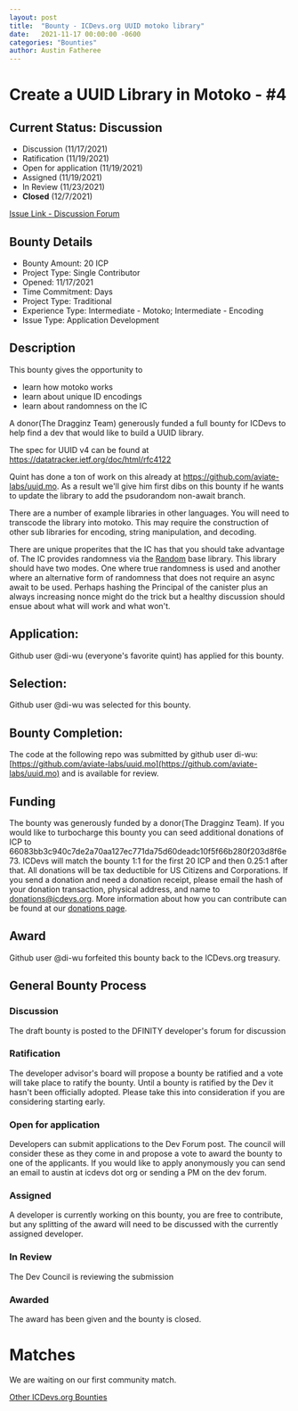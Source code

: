 ```yaml
---
layout: post
title:  "Bounty - ICDevs.org UUID motoko library"
date:   2021-11-17 00:00:00 -0600
categories: "Bounties"
author: Austin Fatheree
---
```


# Create a UUID Library in Motoko - #4

## Current Status: Discussion

* Discussion (11/17/2021)
* Ratification (11/19/2021)
* Open for application (11/19/2021)
* Assigned (11/19/2021)
* In Review (11/23/2021)
* **Closed** (12/7/2021)

[Issue Link - Discussion Forum](https://forum.dfinity.org/t/icdevs-org-bounty-4-uuid-motoko-library/8648)

## Bounty Details

* Bounty Amount: 20 ICP
* Project Type: Single Contributor
* Opened: 11/17/2021
* Time Commitment: Days
* Project Type: Traditional
* Experience Type: Intermediate - Motoko; Intermediate - Encoding
* Issue Type: Application Development

## Description

This bounty gives the opportunity to

* learn how motoko works
* learn about unique ID encodings
* learn about randomness on the IC

A donor(The Dragginz Team) generously funded a full bounty for ICDevs to help find a dev that would like to build a UUID library.

The spec for UUID v4 can be found at https://datatracker.ietf.org/doc/html/rfc4122

Quint has done a ton of work on this already at https://github.com/aviate-labs/uuid.mo. As a result we'll give him first dibs on this bounty if he wants to update the library to add the psudorandom non-await branch.

There are a number of example libraries in other languages.  You will need to transcode the library into motoko.  This may require the construction of other sub libraries for encoding, string manipulation, and decoding.

There are unique properites that the IC has that you should take advantage of.  The IC provides randomness via the [Random](https://sdk.dfinity.org/docs/base-libraries/random) base library.  This library should have two modes. One where true randomness is used and another where an alternative form of randomness that does not require an async await to be used.  Perhaps hashing the Principal of the canister plus an always increasing nonce might do the trick but a healthy discussion should ensue about what will work and what won't.

## Application:

Github user @di-wu (everyone's favorite quint) has applied for this bounty.

## Selection:

Github user @di-wu was selected for this bounty.

## Bounty Completion:

The code at the following repo was submitted by github user di-wu:  [https://github.com/aviate-labs/uuid.mo](https://github.com/aviate-labs/uuid.mo) and is available for review.

## Funding

The bounty was generously funded by a donor(The Dragginz Team). If you would like to turbocharge this bounty you can seed additional donations of ICP to 66083bb3c940c7de2a70aa127ec771da75d60deadc10f5f66b280f203d8f6e73.  ICDevs will match the bounty 1:1 for the first 20 ICP and then 0.25:1 after that.  All donations will be tax deductible for US Citizens and Corporations.  If you send a donation and need a donation receipt, please email the hash of your donation transaction, physical address, and name to donations@icdevs.org.  More information about how you can contribute can be found at our [donations page](https://icdevs.org/donations.html).

## Award

Github user @di-wu forfeited this bounty back to the ICDevs.org treasury.

## General Bounty Process

### Discussion

The draft bounty is posted to the DFINITY developer's forum for discussion

### Ratification

The developer advisor's board will propose a bounty be ratified and a vote will take place to ratify the bounty.  Until a bounty is ratified by the Dev it hasn't been officially adopted. Please take this into consideration if you are considering starting early.

### Open for application

Developers can submit applications to the Dev Forum post.  The council will consider these as they come in and propose a vote to award the bounty to one of the applicants.  If you would like to apply anonymously you can send an email to austin at icdevs dot org or sending a PM on the dev forum.

### Assigned

A developer is currently working on this bounty, you are free to contribute, but any splitting of the award will need to be discussed with the currently assigned developer.

### In Review

The Dev Council is reviewing the submission

### Awarded

The award has been given and the bounty is closed.

# Matches

We are waiting on our first community match.


[Other ICDevs.org Bounties](https://icdevs.org/bounties.html)

